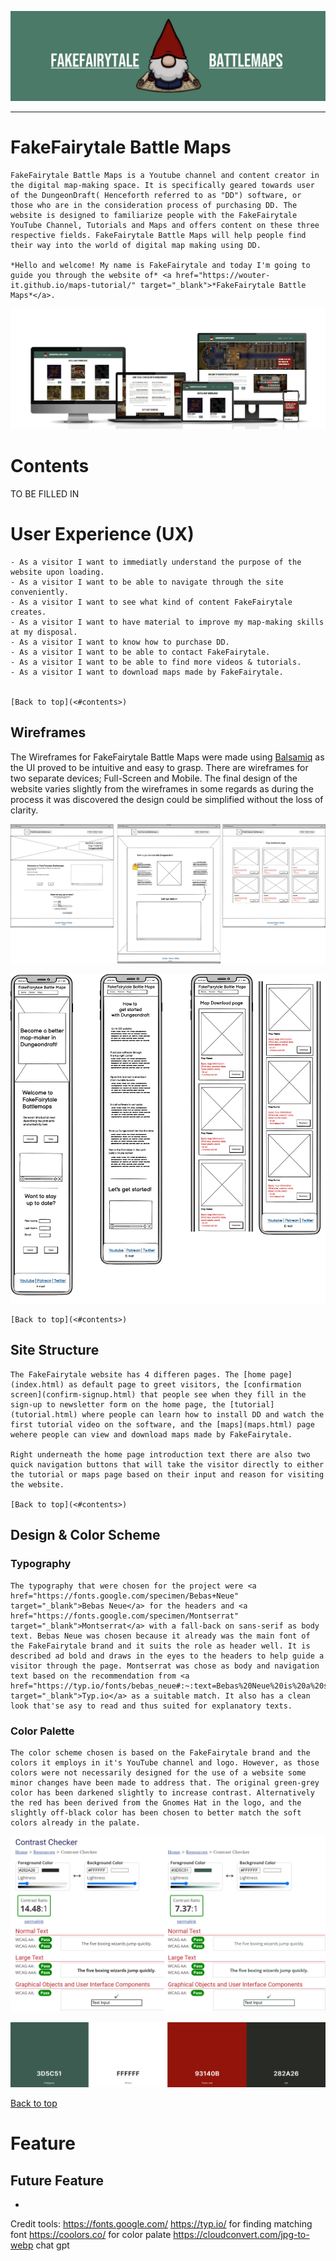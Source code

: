 ![image of the FakeFairytale battle maps logo.](assets/images/readme/ffbm-logo-banner.jpg)

---------------------------------------------------------------------------------------------------------------------
# FakeFairytale Battle Maps

    FakeFairytale Battle Maps is a Youtube channel and content creator in the digital map-making space. It is specifically geared towards user of the DungeonDraft( Henceforth referred to as "DD") software, or those who are in the consideration process of purchasing DD. The website is designed to familiarize people with the FakeFairytale YouTube Channel, Tutorials and Maps and offers content on these three respective fields. FakeFairytale Battle Maps will help people find their way into the world of digital map making using DD.

    *Hello and welcome! My name is FakeFairytale and today I'm going to guide you through the website of* <a href="https://wouter-it.github.io/maps-tutorial/" target="_blank">*FakeFairytale Battle Maps*</a>.

![image of the FakeFairytale Website on different devices.](assets/images/readme/ffbm%20screens.jpg)

# Contents

TO BE FILLED IN

# User Experience (UX)
    - As a visitor I want to immediatly understand the purpose of the website upon loading. 
    - As a visitor I want to be able to navigate through the site conveniently.
    - As a visitor I want to see what kind of content FakeFairytale creates.
    - As a visitor I want to have material to improve my map-making skills at my disposal.
    - As a visitor I want to know how to purchase DD.
    - As a visitor I want to be able to contact FakeFairytale.
    - As a visitor I want to be able to find more videos & tutorials.
    - As a visitor I want to download maps made by FakeFairytale.


    [Back to top](<#contents>)

## Wireframes

The Wireframes for FakeFairytale Battle Maps were made using [Balsamiq](https://balsamiq.com) as the UI proved to be intuitive and easy to grasp. There are wireframes for two separate devices; Full-Screen and Mobile.
The final design of the website varies slightly from the wireframes in some regards as during the process it was discovered the design could be simplified without the loss of clarity.

![sketch design of FakeFairytale Battle maps website on computer.](assets/images/readme/computer-screen-adjusted.jpg)

![sketch design of FakeFairytale Battle maps website on mobile.](assets/images/readme/mobile-adjusted.jpg)

    [Back to top](<#contents>)

## Site Structure

    The FakeFairytale website has 4 differen pages. The [home page](index.html) as default page to greet visitors, the [confirmation screen](confirm-signup.html) that people see when they fill in the sign-up to newsletter form on the home page, the [tutorial](tutorial.html) where people can learn how to install DD and watch the first tutorial video on the software, and the [maps](maps.html) page wehere people can view and download maps made by FakeFairytale.

    Right underneath the home page introduction text there are also two quick navigation buttons that will take the visitor directly to either the tutorial or maps page based on their input and reason for visiting the website.

    [Back to top](<#contents>)

## Design & Color Scheme

### Typography
    The typography that were chosen for the project were <a href="https://fonts.google.com/specimen/Bebas+Neue" target="_blank">Bebas Neue</a> for the headers and <a href="https://fonts.google.com/specimen/Montserrat" target="_blank">Montserrat</a> with a fall-back on sans-serif as body text. Bebas Neue was chosen because it already was the main font of the FakeFairytale brand and it suits the role as header well. It is described ad bold and draws in the eyes to the headers to help guide a visitor through the page. Montserrat was chose as body and navigation text based on the recommendation from <a href="https://typ.io/fonts/bebas_neue#:~:text=Bebas%20Neue%20is%20a%20sans,Calluna%2C%20Avenir%20and%20Playfair%20Display." target="_blank">Typ.io</a> as a suitable match. It also has a clean look that'se asy to read and thus suited for explanatory texts.

### Color Palette

    The color scheme chosen is based on the FakeFairytale brand and the colors it employs in it's YouTube channel and logo. However, as those colors were not necessarily designed for the use of a website some minor changes have been made to address that. The original green-grey color has been darkened slightly to increase contrast. Alternatively the red has been derived from the Gnomes Hat in the logo, and the slightly off-black color has been chosen to better match the soft colors already in the palate.

![screenshot of the green-white contrast and black-white contrast for the website](assets/images/readme/contrast-checker.png)

![screenshot of color palate, feldgrau, white, penn red, jet black](assets/images/readme/color-palate.png)

[Back to top](<#contents>)

# Feature

## Future Feature
- 

Credit tools:
https://fonts.google.com/
https://typ.io/ for finding matching font
https://coolors.co/ for color palate
https://cloudconvert.com/jpg-to-webp
chat gpt